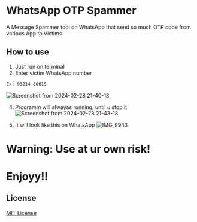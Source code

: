 # WhatsApp OTP Spammer

A Message Spammer tool on WhatsApp that send so much OTP code from various App to Victims

## How to use

1) Just run on terminal
2) Enter victim WhatsApp number

```bash
Ex: 93214 80619
```

![Screenshot from 2024-02-28 21-40-18](https://github.com/mdprana/WhatsApp-OTP-Spammer/assets/95018619/af1b9a37-fad1-4471-a0ee-8cbd0d7327c6)

4) Programm will alwayas running, until u stop it
![Screenshot from 2024-02-28 21-43-18](https://github.com/mdprana/WhatsApp-OTP-Spammer/assets/95018619/bb08c2b5-58f7-416b-9fb2-e88439c1ed51)

5) It will look like this on WhatsApp
![IMG_9943](https://github.com/mdprana/WhatsApp-OTP-Spammer/assets/95018619/d063e576-1a1b-474c-b05c-0dddbd1ac397)


# Warning: Use at ur own risk!

# Enjoyy!!

## License

[MIT License](LICENSE.md)
